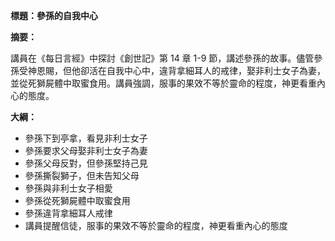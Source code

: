 **標題：參孫的自我中心**

**摘要：**

講員在《每日言經》中探討《創世記》第 14 章 1-9 節，講述參孫的故事。儘管參孫受神恩賜，但他卻活在自我中心中，違背拿細耳人的戒律，娶非利士女子為妻，並從死獅屍體中取蜜食用。講員強調，服事的果效不等於靈命的程度，神更看重內心的態度。

**大綱：**

* 參孫下到亭拿，看見非利士女子
* 參孫要求父母娶非利士女子為妻
* 參孫父母反對，但參孫堅持己見
* 參孫撕裂獅子，但未告知父母
* 參孫與非利士女子相愛
* 參孫從死獅屍體中取蜜食用
* 參孫違背拿細耳人戒律
* 講員提醒信徒，服事的果效不等於靈命的程度，神更看重內心的態度